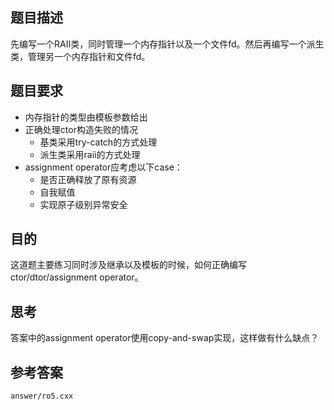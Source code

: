 ## 题目描述
先编写一个RAII类，同时管理一个内存指针以及一个文件fd。然后再编写一个派生类，管理另一个内存指针和文件fd。

## 题目要求
- 内存指针的类型由模板参数给出
- 正确处理ctor构造失败的情况
    - 基类采用try-catch的方式处理
    - 派生类采用raii的方式处理
- assignment operator应考虑以下case：
    - 是否正确释放了原有资源
    - 自我赋值
    - 实现原子级别异常安全
    

## 目的
这道题主要练习同时涉及继承以及模板的时候，如何正确编写ctor/dtor/assignment operator。

## 思考
答案中的assignment operator使用copy-and-swap实现，这样做有什么缺点？

## 参考答案
```
answer/ro5.cxx
```